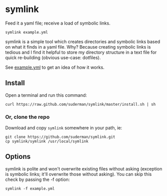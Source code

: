 symlink
=======

Feed it a yaml file; receive a load of symbolic links.  

`symlink example.yml`  

symlink is a simple tool which creates directories and symbolic links based on what it finds in a yaml file. Why? Because creating symbolic links is tedious and I find it helpful to store my directory structure in a text file for quick re-building (obvious use-case: dotfiles).  

See 
[example.yml](https://github.com/suderman/symlink/blob/master/example.yml) to get an idea of how it works.  

Install
-------
Open a terminal and run this command:  

`curl https://raw.github.com/suderman/symlink/master/install.sh | sh`  

### Or, clone the repo
Download and copy `symlink` somewhere in your path, ie: 

`git clone https://github.com/suderman/symlink.git`  
`cp symlink/symlink /usr/local/symlink`  

Options
-------
symlink is polite and won't overwrite existing files without
asking (exception is symbolic links; it'll overwrite those without
asking). You can skip this check by passing the -f option:  

`symlink -f example.yml`  
